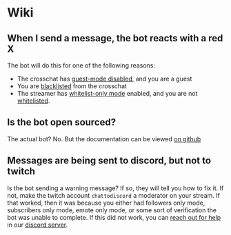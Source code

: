 # Wiki

## When I send a message, the bot reacts with a red X

The bot will do this for one of the following reasons:

- The crosschat has [guest-mode disabled](/#guest-only-mode), and you are a guest
- You are [blacklisted](/#blacklist) from the crosschat
- The streamer has [whitelist-only mode](/#whitelist) enabled, and you are not [whitelisted](/#whitelist).

## Is the bot open sourced?

The actual bot? No. But the documentation can be viewed [on github](https://github.com/cibere/chattotwitch-docs)

## Messages are being sent to discord, but not to twitch

Is the bot sending a warning message? If so, they will tell you how to fix it. If not, make the twitch account `chattodiscord` a moderator on your stream. If that worked, then it was because you either had followers only mode, subscribers only mode, emote only mode, or some sort of verification the bot was unable to complete. If this did not work, you can [reach out for help](https://discord.com/channels/986344051110473769/1019750029973540865) in our [discord server](https://discord.gg/pP4mKKbRvk).
